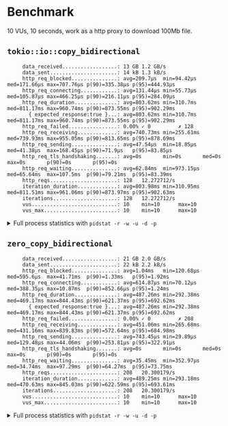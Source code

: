 # Benchmark

10 VUs, 10 seconds, work as a http proxy to download 100Mb file.

## `tokio::io::copy_bidirectional`

```
     data_received..................: 13 GB 1.2 GB/s
     data_sent......................: 14 kB 1.3 kB/s
     http_req_blocked...............: avg=209.7µs  min=94.42µs  med=171.66µs max=707.76µs p(90)=335.38µs p(95)=444.93µs
     http_req_connecting............: avg=131.44µs min=55.73µs  med=105.87µs max=466.25µs p(90)=216.11µs p(95)=284.09µs
     http_req_duration..............: avg=803.62ms min=310.7ms  med=811.17ms max=960.74ms p(90)=873.55ms p(95)=902.29ms
       { expected_response:true }...: avg=803.62ms min=310.7ms  med=811.17ms max=960.74ms p(90)=873.55ms p(95)=902.29ms
     http_req_failed................: 0.00% ✓ 0         ✗ 128
     http_req_receiving.............: avg=740.73ms min=255.61ms med=739.93ms max=955.05ms p(90)=813.65ms p(95)=878.69ms
     http_req_sending...............: avg=47.54µs  min=18.85µs  med=41.38µs  max=168.45µs p(90)=71.9µs   p(95)=83.85µs
     http_req_tls_handshaking.......: avg=0s       min=0s       med=0s       max=0s       p(90)=0s       p(95)=0s
     http_req_waiting...............: avg=62.84ms  min=973.15µs med=65.64ms  max=107.5ms  p(90)=79.21ms  p(95)=83.39ms
     http_reqs......................: 128   12.272712/s
     iteration_duration.............: avg=803.98ms min=310.95ms med=811.51ms max=961.06ms p(90)=873.97ms p(95)=902.63ms
     iterations.....................: 128   12.272712/s
     vus............................: 10    min=10      max=10
     vus_max........................: 10    min=10      max=10
```

<details>
    <summary>Full process statistics with <code>pidstat -r -w -u -d -p</code></summary>
    
    Linux 6.2.13-arch1-1 (misaka) 	05/03/2023 	_x86_64_	(16 CPU)

    11:48:11 PM   UID       PID    %usr %system  %guest   %wait    %CPU   CPU  Command
    11:48:11 PM  1000     38138    0.00    0.00    0.00    0.00    0.01    14  proxy

    11:48:11 PM   UID       PID  minflt/s  majflt/s     VSZ     RSS   %MEM  Command
    11:48:11 PM  1000     38138      6.56      0.00    3840    2540   0.01  proxy

    11:48:11 PM   UID       PID   kB_rd/s   kB_wr/s kB_ccwr/s iodelay  Command
    11:48:11 PM  1000     38138      0.00      0.05      0.00       0  proxy

    11:48:11 PM   UID       PID   cswch/s nvcswch/s  Command
    11:48:11 PM  1000     38138      0.01      0.00  proxy
    Linux 6.2.13-arch1-1 (misaka) 	05/03/2023 	_x86_64_	(16 CPU)

    11:48:12 PM   UID       PID    %usr %system  %guest   %wait    %CPU   CPU  Command
    11:48:12 PM  1000     38138    0.01    0.02    0.00    0.00    0.02    10  proxy

    11:48:12 PM   UID       PID  minflt/s  majflt/s     VSZ     RSS   %MEM  Command
    11:48:12 PM  1000     38138      6.60      0.00    3976    2668   0.01  proxy

    11:48:12 PM   UID       PID   kB_rd/s   kB_wr/s kB_ccwr/s iodelay  Command
    11:48:12 PM  1000     38138      0.00      0.05      0.00       0  proxy

    11:48:12 PM   UID       PID   cswch/s nvcswch/s  Command
    11:48:12 PM  1000     38138      0.01      0.01  proxy
    Linux 6.2.13-arch1-1 (misaka) 	05/03/2023 	_x86_64_	(16 CPU)

    11:48:13 PM   UID       PID    %usr %system  %guest   %wait    %CPU   CPU  Command
    11:48:13 PM  1000     38138    0.02    0.14    0.00    0.00    0.16    10  proxy

    11:48:13 PM   UID       PID  minflt/s  majflt/s     VSZ     RSS   %MEM  Command
    11:48:13 PM  1000     38138      6.60      0.00    3976    2668   0.01  proxy

    11:48:13 PM   UID       PID   kB_rd/s   kB_wr/s kB_ccwr/s iodelay  Command
    11:48:13 PM  1000     38138      0.00      0.05      0.00       0  proxy

    11:48:13 PM   UID       PID   cswch/s nvcswch/s  Command
    11:48:13 PM  1000     38138      0.01      0.04  proxy
    Linux 6.2.13-arch1-1 (misaka) 	05/03/2023 	_x86_64_	(16 CPU)

    11:48:14 PM   UID       PID    %usr %system  %guest   %wait    %CPU   CPU  Command
    11:48:14 PM  1000     38138    0.03    0.25    0.00    0.00    0.29    13  proxy

    11:48:14 PM   UID       PID  minflt/s  majflt/s     VSZ     RSS   %MEM  Command
    11:48:14 PM  1000     38138      6.59      0.00    3976    2668   0.01  proxy

    11:48:14 PM   UID       PID   kB_rd/s   kB_wr/s kB_ccwr/s iodelay  Command
    11:48:14 PM  1000     38138      0.00      0.05      0.00       0  proxy

    11:48:14 PM   UID       PID   cswch/s nvcswch/s  Command
    11:48:14 PM  1000     38138      0.01      0.06  proxy
    Linux 6.2.13-arch1-1 (misaka) 	05/03/2023 	_x86_64_	(16 CPU)

    11:48:15 PM   UID       PID    %usr %system  %guest   %wait    %CPU   CPU  Command
    11:48:15 PM  1000     38138    0.05    0.37    0.00    0.00    0.42     9  proxy

    11:48:15 PM   UID       PID  minflt/s  majflt/s     VSZ     RSS   %MEM  Command
    11:48:15 PM  1000     38138      6.58      0.00    3976    2668   0.01  proxy

    11:48:15 PM   UID       PID   kB_rd/s   kB_wr/s kB_ccwr/s iodelay  Command
    11:48:15 PM  1000     38138      0.00      0.05      0.00       0  proxy

    11:48:15 PM   UID       PID   cswch/s nvcswch/s  Command
    11:48:15 PM  1000     38138      0.01      0.10  proxy
    Linux 6.2.13-arch1-1 (misaka) 	05/03/2023 	_x86_64_	(16 CPU)

    11:48:16 PM   UID       PID    %usr %system  %guest   %wait    %CPU   CPU  Command
    11:48:16 PM  1000     38138    0.06    0.49    0.00    0.00    0.55     3  proxy

    11:48:16 PM   UID       PID  minflt/s  majflt/s     VSZ     RSS   %MEM  Command
    11:48:16 PM  1000     38138      6.57      0.00    3976    2668   0.01  proxy

    11:48:16 PM   UID       PID   kB_rd/s   kB_wr/s kB_ccwr/s iodelay  Command
    11:48:16 PM  1000     38138      0.00      0.05      0.00       0  proxy

    11:48:16 PM   UID       PID   cswch/s nvcswch/s  Command
    11:48:16 PM  1000     38138      0.01      0.22  proxy
    Linux 6.2.13-arch1-1 (misaka) 	05/03/2023 	_x86_64_	(16 CPU)

    11:48:17 PM   UID       PID    %usr %system  %guest   %wait    %CPU   CPU  Command
    11:48:17 PM  1000     38138    0.08    0.61    0.00    0.00    0.68     5  proxy

    11:48:17 PM   UID       PID  minflt/s  majflt/s     VSZ     RSS   %MEM  Command
    11:48:17 PM  1000     38138      6.56      0.00    3976    2668   0.01  proxy

    11:48:17 PM   UID       PID   kB_rd/s   kB_wr/s kB_ccwr/s iodelay  Command
    11:48:17 PM  1000     38138      0.00      0.05      0.00       0  proxy

    11:48:17 PM   UID       PID   cswch/s nvcswch/s  Command
    11:48:17 PM  1000     38138      0.01      0.27  proxy
    Linux 6.2.13-arch1-1 (misaka) 	05/03/2023 	_x86_64_	(16 CPU)

    11:48:18 PM   UID       PID    %usr %system  %guest   %wait    %CPU   CPU  Command
    11:48:18 PM  1000     38138    0.09    0.73    0.00    0.00    0.82     4  proxy

    11:48:18 PM   UID       PID  minflt/s  majflt/s     VSZ     RSS   %MEM  Command
    11:48:18 PM  1000     38138      6.55      0.00    3976    2668   0.01  proxy

    11:48:18 PM   UID       PID   kB_rd/s   kB_wr/s kB_ccwr/s iodelay  Command
    11:48:18 PM  1000     38138      0.00      0.05      0.00       0  proxy

    11:48:18 PM   UID       PID   cswch/s nvcswch/s  Command
    11:48:18 PM  1000     38138      0.01      0.30  proxy
    Linux 6.2.13-arch1-1 (misaka) 	05/03/2023 	_x86_64_	(16 CPU)

    11:48:19 PM   UID       PID    %usr %system  %guest   %wait    %CPU   CPU  Command
    11:48:19 PM  1000     38138    0.10    0.84    0.00    0.00    0.95     5  proxy

    11:48:19 PM   UID       PID  minflt/s  majflt/s     VSZ     RSS   %MEM  Command
    11:48:19 PM  1000     38138      6.54      0.00    3976    2668   0.01  proxy

    11:48:19 PM   UID       PID   kB_rd/s   kB_wr/s kB_ccwr/s iodelay  Command
    11:48:19 PM  1000     38138      0.00      0.05      0.00       0  proxy

    11:48:19 PM   UID       PID   cswch/s nvcswch/s  Command
    11:48:19 PM  1000     38138      0.01      0.34  proxy
    Linux 6.2.13-arch1-1 (misaka) 	05/03/2023 	_x86_64_	(16 CPU)

    11:48:20 PM   UID       PID    %usr %system  %guest   %wait    %CPU   CPU  Command
    11:48:20 PM  1000     38138    0.12    0.96    0.00    0.00    1.08    14  proxy

    11:48:20 PM   UID       PID  minflt/s  majflt/s     VSZ     RSS   %MEM  Command
    11:48:20 PM  1000     38138      6.54      0.00    3976    2668   0.01  proxy

    11:48:20 PM   UID       PID   kB_rd/s   kB_wr/s kB_ccwr/s iodelay  Command
    11:48:20 PM  1000     38138      0.00      0.05      0.00       0  proxy

    11:48:20 PM   UID       PID   cswch/s nvcswch/s  Command
    11:48:20 PM  1000     38138      0.01      0.36  proxy
    Linux 6.2.13-arch1-1 (misaka) 	05/03/2023 	_x86_64_	(16 CPU)

    11:48:21 PM   UID       PID    %usr %system  %guest   %wait    %CPU   CPU  Command
    11:48:21 PM  1000     38138    0.13    1.07    0.00    0.00    1.21     6  proxy

    11:48:21 PM   UID       PID  minflt/s  majflt/s     VSZ     RSS   %MEM  Command
    11:48:21 PM  1000     38138      6.53      0.00    3976    2668   0.01  proxy

    11:48:21 PM   UID       PID   kB_rd/s   kB_wr/s kB_ccwr/s iodelay  Command
    11:48:21 PM  1000     38138      0.00      0.05      0.00       0  proxy

    11:48:21 PM   UID       PID   cswch/s nvcswch/s  Command
    11:48:21 PM  1000     38138      0.01      0.41  proxy
    Linux 6.2.13-arch1-1 (misaka) 	05/03/2023 	_x86_64_	(16 CPU)

    11:48:22 PM   UID       PID    %usr %system  %guest   %wait    %CPU   CPU  Command
    11:48:22 PM  1000     38138    0.15    1.19    0.00    0.00    1.34     4  proxy

    11:48:22 PM   UID       PID  minflt/s  majflt/s     VSZ     RSS   %MEM  Command
    11:48:22 PM  1000     38138      6.52      0.00    3976    2668   0.01  proxy

    11:48:22 PM   UID       PID   kB_rd/s   kB_wr/s kB_ccwr/s iodelay  Command
    11:48:22 PM  1000     38138      0.00      0.05      0.00       0  proxy

    11:48:22 PM   UID       PID   cswch/s nvcswch/s  Command
    11:48:22 PM  1000     38138      0.01      0.45  proxy
    Linux 6.2.13-arch1-1 (misaka) 	05/03/2023 	_x86_64_	(16 CPU)

    11:48:23 PM   UID       PID    %usr %system  %guest   %wait    %CPU   CPU  Command
    11:48:23 PM  1000     38138    0.15    1.22    0.00    0.00    1.37     5  proxy

    11:48:23 PM   UID       PID  minflt/s  majflt/s     VSZ     RSS   %MEM  Command
    11:48:23 PM  1000     38138      6.51      0.00    3976    2668   0.01  proxy

    11:48:23 PM   UID       PID   kB_rd/s   kB_wr/s kB_ccwr/s iodelay  Command
    11:48:23 PM  1000     38138      0.00      0.05      0.00       0  proxy

    11:48:23 PM   UID       PID   cswch/s nvcswch/s  Command
    11:48:23 PM  1000     38138      0.01      0.47  proxy

</details>

## `zero_copy_bidirectional`

```
     data_received..................: 21 GB 2.0 GB/s
     data_sent......................: 22 kB 2.2 kB/s
     http_req_blocked...............: avg=1.04ms   min=120.68µs med=595.6µs  max=41.71ms  p(90)=1.33ms   p(95)=1.92ms
     http_req_connecting............: avg=614.87µs min=70.12µs  med=388.35µs max=10.87ms  p(90)=852.66µs p(95)=1.24ms
     http_req_duration..............: avg=487.26ms min=292.38ms med=469.17ms max=844.43ms p(90)=621.37ms p(95)=692.62ms
       { expected_response:true }...: avg=487.26ms min=292.38ms med=469.17ms max=844.43ms p(90)=621.37ms p(95)=692.62ms
     http_req_failed................: 0.00% ✓ 0         ✗ 208
     http_req_receiving.............: avg=451.06ms min=265.68ms med=431.16ms max=839.83ms p(90)=572.64ms p(95)=684.98ms
     http_req_sending...............: avg=743.45µs min=29.89µs  med=129.48µs max=44.06ms  p(90)=253.81µs p(95)=322.91µs
     http_req_tls_handshaking.......: avg=0s       min=0s       med=0s       max=0s       p(90)=0s       p(95)=0s
     http_req_waiting...............: avg=35.45ms  min=352.97µs med=34.74ms  max=97.29ms  p(90)=64.27ms  p(95)=73.75ms
     http_reqs......................: 208   20.300179/s
     iteration_duration.............: avg=489.25ms min=293.18ms med=470.63ms max=845.03ms p(90)=622.59ms p(95)=693.61ms
     iterations.....................: 208   20.300179/s
     vus............................: 10    min=10      max=10
     vus_max........................: 10    min=10      max=10

```

<details>
    <summary>Full process statistics with <code>pidstat -r -w -u -d -p</code></summary>
    
    Linux 6.2.13-arch1-1 (misaka) 	05/03/2023 	_x86_64_	(16 CPU)

    11:49:23 PM   UID       PID    %usr %system  %guest   %wait    %CPU   CPU  Command
    11:49:23 PM  1000     59138    0.00    0.00    0.00    0.00    0.00     4  proxy

    11:49:23 PM   UID       PID  minflt/s  majflt/s     VSZ     RSS   %MEM  Command
    11:49:23 PM  1000     59138      6.52      0.00    3836    2432   0.01  proxy

    11:49:23 PM   UID       PID   kB_rd/s   kB_wr/s kB_ccwr/s iodelay  Command
    11:49:23 PM  1000     59138      0.00     27.11      0.01       0  proxy

    11:49:23 PM   UID       PID   cswch/s nvcswch/s  Command
    11:49:23 PM  1000     59138      0.01      0.00  proxy
    Linux 6.2.13-arch1-1 (misaka) 	05/03/2023 	_x86_64_	(16 CPU)

    11:49:24 PM   UID       PID    %usr %system  %guest   %wait    %CPU   CPU  Command
    11:49:24 PM  1000     59138    0.00    0.01    0.00    0.00    0.01     1  proxy

    11:49:24 PM   UID       PID  minflt/s  majflt/s     VSZ     RSS   %MEM  Command
    11:49:24 PM  1000     59138      6.52      0.00    3836    2432   0.01  proxy

    11:49:24 PM   UID       PID   kB_rd/s   kB_wr/s kB_ccwr/s iodelay  Command
    11:49:24 PM  1000     59138      0.00     27.08      0.01       0  proxy

    11:49:24 PM   UID       PID   cswch/s nvcswch/s  Command
    11:49:24 PM  1000     59138      0.06      0.04  proxy
    Linux 6.2.13-arch1-1 (misaka) 	05/03/2023 	_x86_64_	(16 CPU)

    11:49:25 PM   UID       PID    %usr %system  %guest   %wait    %CPU   CPU  Command
    11:49:25 PM  1000     59138    0.02    0.08    0.00    0.01    0.10     2  proxy

    11:49:25 PM   UID       PID  minflt/s  majflt/s     VSZ     RSS   %MEM  Command
    11:49:25 PM  1000     59138      6.51      0.00    3836    2432   0.01  proxy

    11:49:25 PM   UID       PID   kB_rd/s   kB_wr/s kB_ccwr/s iodelay  Command
    11:49:25 PM  1000     59138      0.00     27.04      0.01       0  proxy

    11:49:25 PM   UID       PID   cswch/s nvcswch/s  Command
    11:49:25 PM  1000     59138      0.53      0.23  proxy
    Linux 6.2.13-arch1-1 (misaka) 	05/03/2023 	_x86_64_	(16 CPU)

    11:49:26 PM   UID       PID    %usr %system  %guest   %wait    %CPU   CPU  Command
    11:49:26 PM  1000     59138    0.04    0.18    0.00    0.01    0.21     1  proxy

    11:49:26 PM   UID       PID  minflt/s  majflt/s     VSZ     RSS   %MEM  Command
    11:49:26 PM  1000     59138      6.50      0.00    3836    2432   0.01  proxy

    11:49:26 PM   UID       PID   kB_rd/s   kB_wr/s kB_ccwr/s iodelay  Command
    11:49:26 PM  1000     59138      0.00     27.01      0.01       0  proxy

    11:49:26 PM   UID       PID   cswch/s nvcswch/s  Command
    11:49:26 PM  1000     59138      0.80      0.37  proxy
    Linux 6.2.13-arch1-1 (misaka) 	05/03/2023 	_x86_64_	(16 CPU)

    11:49:27 PM   UID       PID    %usr %system  %guest   %wait    %CPU   CPU  Command
    11:49:27 PM  1000     59138    0.05    0.28    0.00    0.01    0.32    12  proxy

    11:49:27 PM   UID       PID  minflt/s  majflt/s     VSZ     RSS   %MEM  Command
    11:49:27 PM  1000     59138      6.49      0.00    3836    2432   0.01  proxy

    11:49:27 PM   UID       PID   kB_rd/s   kB_wr/s kB_ccwr/s iodelay  Command
    11:49:27 PM  1000     59138      0.00     26.98      0.01       0  proxy

    11:49:27 PM   UID       PID   cswch/s nvcswch/s  Command
    11:49:27 PM  1000     59138      1.67      0.58  proxy
    Linux 6.2.13-arch1-1 (misaka) 	05/03/2023 	_x86_64_	(16 CPU)

    11:49:28 PM   UID       PID    %usr %system  %guest   %wait    %CPU   CPU  Command
    11:49:28 PM  1000     59138    0.06    0.37    0.00    0.02    0.44    12  proxy

    11:49:28 PM   UID       PID  minflt/s  majflt/s     VSZ     RSS   %MEM  Command
    11:49:28 PM  1000     59138      6.49      0.00    3836    2432   0.01  proxy

    11:49:28 PM   UID       PID   kB_rd/s   kB_wr/s kB_ccwr/s iodelay  Command
    11:49:28 PM  1000     59138      0.00     26.94      0.01       0  proxy

    11:49:28 PM   UID       PID   cswch/s nvcswch/s  Command
    11:49:28 PM  1000     59138      1.77      0.82  proxy
    Linux 6.2.13-arch1-1 (misaka) 	05/03/2023 	_x86_64_	(16 CPU)

    11:49:29 PM   UID       PID    %usr %system  %guest   %wait    %CPU   CPU  Command
    11:49:29 PM  1000     59138    0.08    0.46    0.00    0.03    0.54    12  proxy

    11:49:29 PM   UID       PID  minflt/s  majflt/s     VSZ     RSS   %MEM  Command
    11:49:29 PM  1000     59138      6.48      0.00    3836    2432   0.01  proxy

    11:49:29 PM   UID       PID   kB_rd/s   kB_wr/s kB_ccwr/s iodelay  Command
    11:49:29 PM  1000     59138      0.00     26.91      0.01       0  proxy

    11:49:29 PM   UID       PID   cswch/s nvcswch/s  Command
    11:49:29 PM  1000     59138      2.38      1.43  proxy
    Linux 6.2.13-arch1-1 (misaka) 	05/03/2023 	_x86_64_	(16 CPU)

    11:49:30 PM   UID       PID    %usr %system  %guest   %wait    %CPU   CPU  Command
    11:49:30 PM  1000     59138    0.09    0.56    0.00    0.04    0.65    12  proxy

    11:49:30 PM   UID       PID  minflt/s  majflt/s     VSZ     RSS   %MEM  Command
    11:49:30 PM  1000     59138      6.47      0.00    3836    2432   0.01  proxy

    11:49:30 PM   UID       PID   kB_rd/s   kB_wr/s kB_ccwr/s iodelay  Command
    11:49:30 PM  1000     59138      0.00     26.88      0.01       0  proxy

    11:49:30 PM   UID       PID   cswch/s nvcswch/s  Command
    11:49:30 PM  1000     59138      2.97      1.71  proxy
    Linux 6.2.13-arch1-1 (misaka) 	05/03/2023 	_x86_64_	(16 CPU)

    11:49:31 PM   UID       PID    %usr %system  %guest   %wait    %CPU   CPU  Command
    11:49:31 PM  1000     59138    0.10    0.65    0.00    0.05    0.75     6  proxy

    11:49:31 PM   UID       PID  minflt/s  majflt/s     VSZ     RSS   %MEM  Command
    11:49:31 PM  1000     59138      6.46      0.00    3836    2432   0.01  proxy

    11:49:31 PM   UID       PID   kB_rd/s   kB_wr/s kB_ccwr/s iodelay  Command
    11:49:31 PM  1000     59138      0.00     26.85      0.01       0  proxy

    11:49:31 PM   UID       PID   cswch/s nvcswch/s  Command
    11:49:31 PM  1000     59138      3.71      1.96  proxy
    Linux 6.2.13-arch1-1 (misaka) 	05/03/2023 	_x86_64_	(16 CPU)

    11:49:32 PM   UID       PID    %usr %system  %guest   %wait    %CPU   CPU  Command
    11:49:32 PM  1000     59138    0.12    0.75    0.00    0.05    0.87    12  proxy

    11:49:32 PM   UID       PID  minflt/s  majflt/s     VSZ     RSS   %MEM  Command
    11:49:32 PM  1000     59138      6.45      0.00    3836    2432   0.01  proxy

    11:49:32 PM   UID       PID   kB_rd/s   kB_wr/s kB_ccwr/s iodelay  Command
    11:49:32 PM  1000     59138      0.00     26.81      0.01       0  proxy

    11:49:32 PM   UID       PID   cswch/s nvcswch/s  Command
    11:49:32 PM  1000     59138      3.82      2.08  proxy
    Linux 6.2.13-arch1-1 (misaka) 	05/03/2023 	_x86_64_	(16 CPU)

    11:49:33 PM   UID       PID    %usr %system  %guest   %wait    %CPU   CPU  Command
    11:49:33 PM  1000     59138    0.13    0.84    0.00    0.06    0.98     6  proxy

    11:49:33 PM   UID       PID  minflt/s  majflt/s     VSZ     RSS   %MEM  Command
    11:49:33 PM  1000     59138      6.45      0.00    3836    2432   0.01  proxy

    11:49:33 PM   UID       PID   kB_rd/s   kB_wr/s kB_ccwr/s iodelay  Command
    11:49:33 PM  1000     59138      0.00     26.78      0.01       0  proxy

    11:49:33 PM   UID       PID   cswch/s nvcswch/s  Command
    11:49:33 PM  1000     59138      3.99      2.39  proxy
    Linux 6.2.13-arch1-1 (misaka) 	05/03/2023 	_x86_64_	(16 CPU)

    11:49:34 PM   UID       PID    %usr %system  %guest   %wait    %CPU   CPU  Command
    11:49:34 PM  1000     59138    0.14    0.93    0.00    0.06    1.07     8  proxy

    11:49:34 PM   UID       PID  minflt/s  majflt/s     VSZ     RSS   %MEM  Command
    11:49:34 PM  1000     59138      6.44      0.00    3836    2432   0.01  proxy

    11:49:34 PM   UID       PID   kB_rd/s   kB_wr/s kB_ccwr/s iodelay  Command
    11:49:34 PM  1000     59138      0.00     26.75      0.01       0  proxy

    11:49:34 PM   UID       PID   cswch/s nvcswch/s  Command
    11:49:34 PM  1000     59138      4.35      2.50  proxy
    Linux 6.2.13-arch1-1 (misaka) 	05/03/2023 	_x86_64_	(16 CPU)

    11:49:35 PM   UID       PID    %usr %system  %guest   %wait    %CPU   CPU  Command
    11:49:35 PM  1000     59138    0.14    0.93    0.00    0.06    1.07     5  proxy

    11:49:35 PM   UID       PID  minflt/s  majflt/s     VSZ     RSS   %MEM  Command
    11:49:35 PM  1000     59138      6.43      0.00    3836    2432   0.01  proxy

    11:49:35 PM   UID       PID   kB_rd/s   kB_wr/s kB_ccwr/s iodelay  Command
    11:49:35 PM  1000     59138      0.00     26.72      0.01       0  proxy

    11:49:35 PM   UID       PID   cswch/s nvcswch/s  Command
    11:49:35 PM  1000     59138      4.44      2.49  proxy

</detail>


